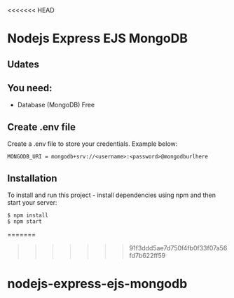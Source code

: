 <<<<<<< HEAD
# Nodejs Express EJS MongoDB

## Udates


## You need:
- Database (MongoDB) Free

## Create .env file
Create a .env file to store your credentials. Example below:

```
MONGODB_URI = mongodb+srv://<username>:<password>@mongodburlhere
```

## Installation
To install and run this project - install dependencies using npm and then start your server:

```
$ npm install
$ npm start
```

=======
>>>>>>> 91f3ddd5ae7d750f4fb0f33f07a56fd7b622ff59
# nodejs-express-ejs-mongodb
